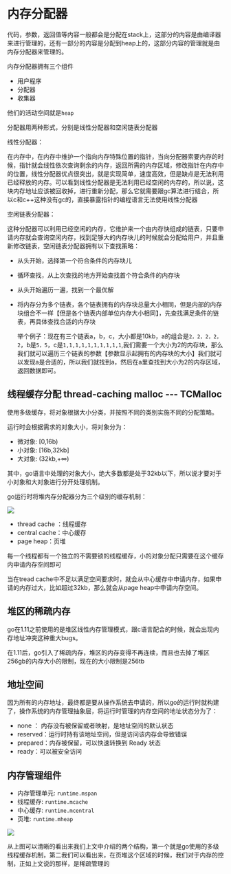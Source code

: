 # 内存分配器

代码，参数，返回值等内容一般都会是分配在stack上，这部分的内容是由编译器来进行管理的，还有一部分的内容是分配到heap上的，这部分内容的管理就是由内存分配器来管理的。

内存分配器拥有三个组件

- 用户程序
- 分配器
- 收集器

他们的活动空间就是`heap`

分配器用两种形式，分别是线性分配器和空闲链表分配器

线性分配器：

在内存中，在内存中维护一个指向内存特殊位置的指针，当向分配器索要内存的时候，指针就会线性依次查询剩余的内存，返回所需的内存区域，修改指针在内存中的位置，线性分配器优点很突出，就是实现简单，速度高效，但是缺点是无法利用已经释放的内存。可以看到线性分配器是无法利用已经空闲的内存的，所以说，这块内存地址应该被回收掉，进行重新分配，那么它就需要跟gc算法进行结合，所以c和c++这种没有gc的，直接暴露指针的编程语言无法使用线性分配器

空闲链表分配器：

这种分配器可以利用已经空闲的内存，它维护来一个由内存快组成的链表，只要申请内存就会查询空闲内存，找到足够大的内存块儿的时候就会分配给用户，并且重新修改链表，空闲链表分配器拥有以下查找策略：

- 从头开始，选择第一个符合条件的内存块儿

- 循环查找，从上次查找的地方开始查找首个符合条件的内存块

- 从头开始遍历一遍，找到一个最优解

- 将内存分为多个链表，各个链表拥有的内存块总量大小相同，但是内部的内存块组合不一样【但是各个链表内部单位内存大小相同】，先查找满足条件的链表，再具体查找合适的内存块

    举个例子：现在有三个链表a，b，c，大小都是10kb，a的组合是`2，2，2，2，2`，b是`5，5`，c是`1,1,1,1,1,1,1,1,1,1`,我们需要一个大小为2的内存块，那么我们就可以遍历三个链表的参数【参数显示起拥有的内存块的大小】我们就可以发现a是合适的，所以我们就找到a，然后在a里查找到大小为2的内存区域，返回数据即可。

## 线程缓存分配 thread-caching malloc ---  TCMalloc
使用多级缓存，将对象根据大小分类，并按照不同的类别实施不同的分配策略。

运行时会根据需求的对象大小，将对象分为：

- 微对象: [0,16b)
- 小对象: [16b,32kb]
- 大对象: (32kb,+∞)

其中，go语言中处理的对象大小，绝大多数都是处于32kb以下，所以说才要对于小对象和大对象进行分开处理机制。

go运行时将堆内存分配器分为三个级别的缓存机制：

![](https://gitee.com/shgopher/img/raw/master/tcmolloc1.png)

- thread cache ：线程缓存
- central cache：中心缓存
- page heap：页堆

每一个线程都有一个独立的不需要锁的线程缓存，小的对象分配只需要在这个缓存内申请内存空间即可

当在tread cache中不足以满足空间要求时，就会从中心缓存中申请内存，如果申请的内存过大，比如超过32kb，那么就会从page heap中申请内存空间。

## 堆区的稀疏内存

go在1.11之前使用的是堆区线性内存管理模式，跟c语言配合的时候，就会出现内存地址冲突这种重大bugs。

在1.11后，go引入了稀疏内存，堆区的内存变得不再连续，而且也去掉了堆区256gb的内存大小的限制，现在的大小限制是256tb
## 地址空间
因为所有的内存地址，最终都是要从操作系统去申请的，所以go的运行时就构建了，操作系统的内存管理抽象层，将运行时管理的内存空间的地址状态分为了：
- none ： 内存没有被保留或者映射，是地址空间的默认状态
- reserved：运行时持有该地址空间，但是访问该内存会导致错误
- prepared：内存被保留，可以快速转换到 Ready 状态
- ready：可以被安全访问
## 内存管理组件
- 内存管理单元: `runtime.mspan`
- 线程缓存: `runtime.mcache`
- 中心缓存: `runtime.mcentral`
- 页堆: `runtime.mheap`

![](https://gitee.com/shgopher/img/raw/master/tcmolloc2.png)

从上图可以清晰的看出来我们上文中介绍的两个结构，第一个就是go使用的多级线程缓存机制，第二我们可以看出来，在页堆这个区域的时候，我们对于内存的控制，正如上文说的那样，是稀疏管理的




